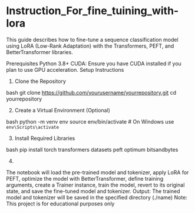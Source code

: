 # Instruction_For_fine_tuining_with-lora

This guide describes how to fine-tune a sequence classification model using LoRA (Low-Rank Adaptation) with the Transformers, PEFT, and BetterTransformer libraries.

Prerequisites
Python 3.8+
CUDA: Ensure you have CUDA installed if you plan to use GPU acceleration.
Setup Instructions

1. Clone the Repository

bash
git clone https://github.com/yourusername/yourrepository.git
cd yourrepository

2. Create a Virtual Environment (Optional)

bash
python -m venv env
source env/bin/activate  # On Windows use `env\Scripts\activate`

3. Install Required Libraries

bash
pip install torch transformers datasets peft optimum bitsandbytes

4. 
The notebook will load the pre-trained model and tokenizer, apply LoRA for PEFT, optimize the model with BetterTransformer, define training arguments, create a Trainer instance, train the model, revert to its original state, and save the fine-tuned model and tokenizer.
Output: The trained model and tokenizer will be saved in the specified directory (./name)
Note: This project is for educational purposes only
